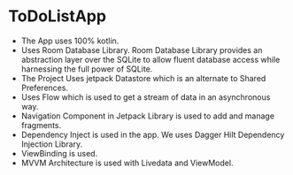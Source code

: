 # ToDoListApp

- The App uses 100% kotlin.
- Uses Room Database Library. Room Database Library provides an abstraction layer over the SQLite to allow fluent database access while 
harnessing the full power of SQLite.
- The Project Uses jetpack Datastore which is an alternate to Shared Preferences.
- Uses Flow which is used to get a stream of data in an asynchronous way.
- Navigation Component in Jetpack Library is used to add and manage fragments.
- Dependency Inject is used in the app. We uses Dagger Hilt Dependency Injection Library.
- ViewBinding is used.
- MVVM Architecture is used with Livedata and ViewModel.

